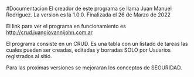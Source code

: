 #Documentacion
El creador de este programa se llama Juan Manuel Rodriguez.
La version es la 1.0.0. Finalizada el 26 de Marzo de 2022

El link para ver el programa en funcionamiento es http://crud.juangiovannijohn.com.ar

El programa consiste en un CRUD. Es una tabla con un listado de tareas las cuales pueden ser creadas, editadas y borradas SOLO por Usuarios registrados al sitio.

Para las proximas versiones se mejoraran los conceptos de SEGURIDAD.
